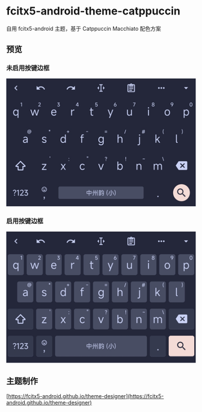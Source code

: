 # fcitx5-android-theme-catppuccin
自用 fcitx5-android 主题，基于 Catppuccin Macchiato 配色方案

## 预览

### 未启用按键边框
![](preview1.jpg)

### 启用按键边框
![](preview2.jpg)

## 主题制作

[https://fcitx5-android.github.io/theme-designer](https://fcitx5-android.github.io/theme-designer)